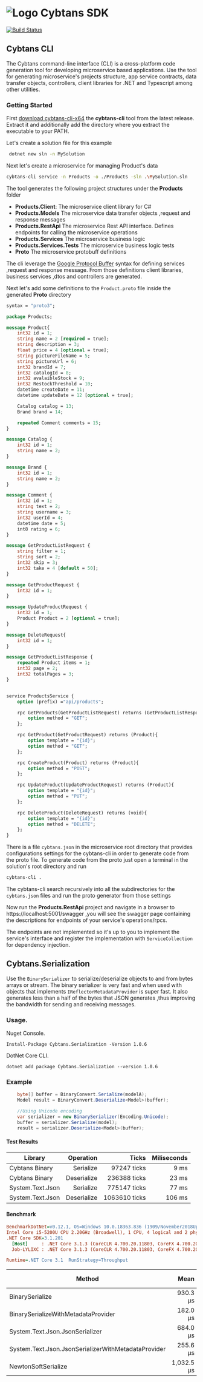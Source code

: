# ![Logo](CybtansSDK/cybtan.png) Cybtans SDK
[![Build Status](https://dev.azure.com/cybtans/CybtansSDK/_apis/build/status/ansel86castro.cybtans-sdk?branchName=master)](https://dev.azure.com/cybtans/CybtansSDK/_build/latest?definitionId=1&branchName=master)

## Cybtans CLI
The Cybtans command-line interface (CLI) is a cross-platform code generation tool for developing microservice based applications. Use the tool for generating microservice's projects structure, app service contracts, data transfer objects, controllers, client libraries for .NET and Typescript among other utilities. 

### Getting Started

First [download cybtans-cli-x64](https://cybtans.blob.core.windows.net/cybtanssdk/cybtans-cli-x64.zip) the **cybtans-cli** tool from the latest release. Extract it and additionally add the directory where you extract the executable to your PATH.

Let's create a solution file for this example
```bash
 dotnet new sln -n MySolution
```

Next let's create a microservice for managing Product's data
```bash
cybtans-cli service -n Products -o ./Products -sln .\MySolution.sln
``` 

The tool generates the following project structures under the **Products** folder
- **Products.Client**:
The microservice client library for C#
- **Products.Models**
The microservice data transfer objects ,request and response messages
- **Products.RestApi**
The microservice Rest API interface. Defines endpoints for calling the microservice operations
- **Products.Services**
The microservice business logic
- **Products.Services.Tests**
The microservice business logic tests
- **Proto**
The microservice protobuff definitions

The cli leverage the [Google Protocol Buffer](https://developers.google.com/protocol-buffers) syntax for defining services ,request and response message. From those definitions client libraries, business services ,dtos and controllers are generated. 

Next let's add some definitions to the `Product.proto` file inside the generated **Proto** directory

```proto
syntax = "proto3";

package Products;

message Product{
	int32 id = 1;
	string name = 2 [required = true];
	string description = 3;
	float price = 4 [optional = true];
	string pictureFileName = 5;
	string pictureUrl = 6;
	int32 brandId = 7;
	int32 catalogId = 8;
	int32 avalaibleStock = 9;
	int32 RestockThreshold = 10;
	datetime createDate = 11;
	datetime updateDate = 12 [optional = true];

	Catalog catalog = 13;
	Brand brand = 14;

	repeated Comment comments = 15;
}

message Catalog {
	int32 id = 1;
	string name = 2;
}

message Brand {
	int32 id = 1;
	string name = 2;
}

message Comment {
	int32 id = 1;
	string text = 2;
	string username = 3;
	int32 userId = 4;
	datetime date = 5;
	int8 rating = 6;
}

message GetProductListRequest {
	string filter = 1;
	string sort = 2;
	int32 skip = 3;
	int32 take = 4 [default = 50];
}

message GetProductRequest {
	int32 id = 1;
}

message UpdateProductRequest {
	int32 id = 1;
	Product Product = 2 [optional = true];
}

message DeleteRequest{
	int32 id = 1;
}

message GetProductListResponse {
	repeated Product items = 1;
	int32 page = 2;
	int32 totalPages = 3;
}


service ProductsService {
	option (prefix) ="api/products";

	rpc GetProducts(GetProductListRequest) returns (GetProductListResponse){		
		option method = "GET";
	};

	rpc GetProduct(GetProductRequest) returns (Product){	
		option template = "{id}"; 
		option method = "GET";
	};

	rpc CreateProduct(Product) returns (Product){			
		option method = "POST";
	};

	rpc UpdateProduct(UpdateProductRequest) returns (Product){			
		option template = "{id}"; 
		option method = "PUT";
	};

	rpc DeleteProduct(DeleteRequest) returns (void){		
		option template = "{id}"; 
		option method = "DELETE";
	};
}
```
There is a file `cybtans.json` in the microservice root directory that provides configurations settings for the cybtans-cli in order to generate code from the proto file. To generate code from the proto just open a terminal in the solution's root directory and run

```bash
cybtans-cli .
```
The cybtans-cli search recursively into all the subdirectories for the `cybtans.json` files and run the proto generator from those settings

Now run the **Products.RestApi** project and navigate in a browser to https://localhost:5001/swagger ,you will see the swagger page containing the descriptions for endpoints of your service's operations/rpcs.

The endpoints are not implemented so it's up to you to implement the service's interface and register the implementation with `ServiceCollection` for dependency injection.


## Cybtans.Serialization

Use the `BinarySerializer` to serialize/deserialize objects to and from bytes arrays or stream. The binary serializer is very fast and when used with objects that implements `IReflectorMetadataProvider` is super fast. It also generates less than a half of the bytes that JSON generates ,thus improving the bandwidth for sending and receiving messages.

### Usage. 
Nuget Console.  
``` 
Install-Package Cybtans.Serialization -Version 1.0.6
```

DotNet Core CLI.  
```
dotnet add package Cybtans.Serialization --version 1.0.6
```

### Example

```csharp
    byte[] buffer = BinaryConvert.Serialize(modelA);
    Model result = BinaryConvert.Deserialize<Model>(buffer);

    //Using Unicode encoding
    var serializer = new BinarySerializer(Encoding.Unicode);
    buffer = serializer.Serialize(model);
    result = serializer.Deserialize<Model>(buffer);
```

#### Test Results

| Library       | Operation | Ticks | Miliseconds|
|---------------|----------:|------:|-----------:|
|Cybtans Binary |Serialize  |97247 ticks| 9 ms   |
|Cybtans Binary |Deserialize| 236388 ticks| 23 ms|
|System.Text.Json |Serialize| 775147 ticks| 77 ms|
|System.Text.Json |Deserialize| 1063610 ticks| 106 ms|

#### Benchmark
``` ini
BenchmarkDotNet=v0.12.1, OS=Windows 10.0.18363.836 (1909/November2018Update/19H2)
Intel Core i5-5200U CPU 2.20GHz (Broadwell), 1 CPU, 4 logical and 2 physical cores
.NET Core SDK=3.1.201
  [Host]     : .NET Core 3.1.3 (CoreCLR 4.700.20.11803, CoreFX 4.700.20.12001), X64 RyuJIT
  Job-LYLIXC : .NET Core 3.1.3 (CoreCLR 4.700.20.11803, CoreFX 4.700.20.12001), X64 RyuJIT

Runtime=.NET Core 3.1  RunStrategy=Throughput  

```
|                              Method |       Mean |    Error |   StdDev |     Median |    Gen 0 | Gen 1 | Gen 2 | Allocated |
|------------------------------------ |-----------:|---------:|---------:|-----------:|---------:|------:|------:|----------:|
|                     BinarySerialize |   930.3 μs | 28.55 μs | 78.15 μs |   906.3 μs | 154.2969 |     - |     - |  238.3 KB |
| BinarySerializeWithMetadataProvider |   182.0 μs |  3.73 μs | 10.69 μs |   179.4 μs |  37.8418 |     - |     - |  58.13 KB |
|                       System.Text.Json.JsonSerializer |   684.0 μs | 13.42 μs | 37.84 μs |   678.8 μs |  45.8984 |     - |     - |     71 KB |
|   System.Text.Json.JsonSerializerWithMetadataProvider |   255.6 μs |  5.03 μs | 12.25 μs |   253.9 μs |  20.9961 |     - |     - |  32.62 KB |
|                 NewtonSoftSerialize | 1,032.5 μs | 23.35 μs | 68.49 μs | 1,025.0 μs | 115.2344 |     - |     - | 178.68 KB |





